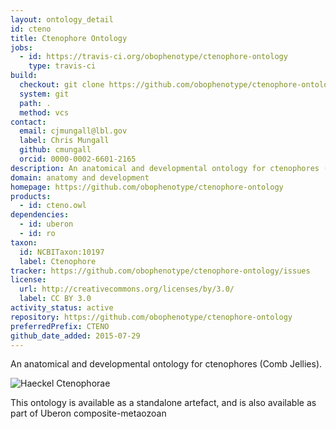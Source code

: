 ```yaml
---
layout: ontology_detail
id: cteno
title: Ctenophore Ontology
jobs:
  - id: https://travis-ci.org/obophenotype/ctenophore-ontology
    type: travis-ci
build:
  checkout: git clone https://github.com/obophenotype/ctenophore-ontology.git
  system: git
  path: .
  method: vcs
contact:
  email: cjmungall@lbl.gov
  label: Chris Mungall
  github: cmungall
  orcid: 0000-0002-6601-2165
description: An anatomical and developmental ontology for ctenophores (Comb Jellies)
domain: anatomy and development
homepage: https://github.com/obophenotype/ctenophore-ontology
products:
  - id: cteno.owl
dependencies:
  - id: uberon
  - id: ro
taxon:
  id: NCBITaxon:10197
  label: Ctenophore
tracker: https://github.com/obophenotype/ctenophore-ontology/issues
license:
  url: http://creativecommons.org/licenses/by/3.0/
  label: CC BY 3.0
activity_status: active
repository: https://github.com/obophenotype/ctenophore-ontology
preferredPrefix: CTENO
github_date_added: 2015-07-29
---
```


An anatomical and developmental ontology for ctenophores (Comb Jellies).

<img alt="Haeckel Ctenophorae" src="https://upload.wikimedia.org/wikipedia/commons/thumb/4/42/Haeckel_Ctenophorae.jpg/440px-Haeckel_Ctenophorae.jpg"/>

This ontology is available as a standalone artefact, and is also available as part of Uberon composite-metaozoan
